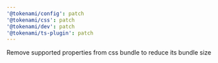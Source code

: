 ```yaml
---
'@tokenami/config': patch
'@tokenami/css': patch
'@tokenami/dev': patch
'@tokenami/ts-plugin': patch
---
```


Remove supported properties from css bundle to reduce its bundle size
